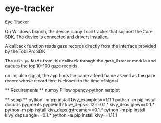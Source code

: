 # eye-tracker
Eye Tracker

On Windows branch, the device is any Tobii tracker that support the Core SDK.
The device is connected and drivers installed. 

A callback function reads gaze records directly from the interface provided by the TobiiPro SDK

The `main.py` feeds from this callback through the gaze_listener module and queues the top 10-100 gaze records.

on impulse signal, the app finds the camera feed frame as well as the gaze record whose record time is closest to the time of signal 

** Requirements ** 
numpy
Pillow
opencv-python
matplot



** setup ** 
python -m pip install kivy_examples==1.11.1
python -m pip install docutils pygments pypiwin32 kivy_deps.sdl2==0.1.* kivy_deps.glew==0.1.*
python -m pip install kivy_deps.gstreamer==0.1.*
python -m pip install kivy_deps.angle==0.1.*
python -m pip install kivy==1.11.1


